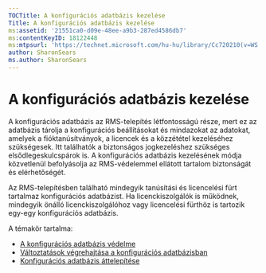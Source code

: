 ```yaml
---
TOCTitle: A konfigurációs adatbázis kezelése
Title: A konfigurációs adatbázis kezelése
ms:assetid: '21551ca0-d09e-48ee-a9b3-287ed4586db7'
ms:contentKeyID: 18122448
ms:mtpsurl: 'https://technet.microsoft.com/hu-hu/library/Cc720210(v=WS.10)'
author: SharonSears
ms.author: SharonSears
---
```


A konfigurációs adatbázis kezelése
==================================

A konfigurációs adatbázis az RMS-telepítés létfontosságú része, mert ez az adatbázis tárolja a konfigurációs beállításokat és mindazokat az adatokat, amelyek a fióktanúsítványok, a licencek és a közzététel kezeléséhez szükségesek. Itt találhatók a biztonságos jogkezeléshez szükséges elsődlegeskulcspárok is. A konfigurációs adatbázis kezelésének módja közvetlenül befolyásolja az RMS-védelemmel ellátott tartalom biztonságát és elérhetőségét.

Az RMS-telepítésben található mindegyik tanúsítási és licencelési fürt tartalmaz konfigurációs adatbázist. Ha licenckiszolgálók is működnek, mindegyik önálló licenckiszolgálóhoz vagy licencelési fürthöz is tartozik egy-egy konfigurációs adatbázis.

A témakör tartalma:

-   [A konfigurációs adatbázis védelme](https://technet.microsoft.com/e023b96f-81d0-45fb-8cc5-becaf6d47ae1)
-   [Változtatások végrehajtása a konfigurációs adatbázisban](https://technet.microsoft.com/6a7bec73-09e4-4060-b551-5990836df4bc)
-   [Konfigurációs adatbázis áttelepítése](https://technet.microsoft.com/980e3e94-7d28-40dd-ad01-d34eb3c8d8e6)
